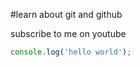 #learn about git and github

subscribe to me on youtube

```javascript
console.log('hello world');
```

